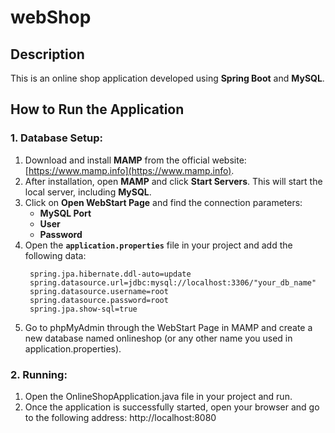 # webShop

## Description
This is an online shop application developed using **Spring Boot** and **MySQL**.

## How to Run the Application

### 1. Database Setup:
1. Download and install **MAMP** from the official website: [https://www.mamp.info](https://www.mamp.info).
2. After installation, open **MAMP** and click **Start Servers**. This will start the local server, including **MySQL**.
3. Click on **Open WebStart Page** and find the connection parameters:
   - **MySQL Port**
   - **User**
   - **Password**
4. Open the **`application.properties`** file in your project and add the following data:
   ```properties
    spring.jpa.hibernate.ddl-auto=update
    spring.datasource.url=jdbc:mysql://localhost:3306/"your_db_name"
    spring.datasource.username=root
    spring.datasource.password=root
    spring.jpa.show-sql=true
5. Go to phpMyAdmin through the WebStart Page in MAMP and create a new database named onlineshop
   (or any other name you used in application.properties).
### 2. Running:
1. Open the OnlineShopApplication.java file in your project and run.
2. Once the application is successfully started, open your browser and go to the following address: http://localhost:8080
